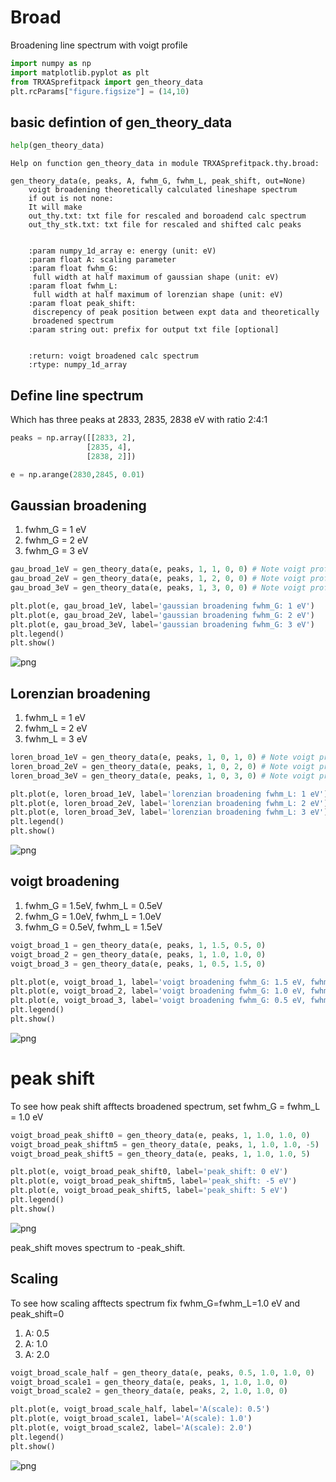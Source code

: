 # Broad

Broadening line spectrum with voigt profile


```python
import numpy as np
import matplotlib.pyplot as plt
from TRXASprefitpack import gen_theory_data
plt.rcParams["figure.figsize"] = (14,10)
```

## basic defintion of gen_theory_data


```python
help(gen_theory_data)
```

    Help on function gen_theory_data in module TRXASprefitpack.thy.broad:
    
    gen_theory_data(e, peaks, A, fwhm_G, fwhm_L, peak_shift, out=None)
        voigt broadening theoretically calculated lineshape spectrum
        if out is not none:
        It will make
        out_thy.txt: txt file for rescaled and boroadend calc spectrum
        out_thy_stk.txt: txt file for rescaled and shifted calc peaks
        
        
        :param numpy_1d_array e: energy (unit: eV)
        :param float A: scaling parameter
        :param float fwhm_G: 
         full width at half maximum of gaussian shape (unit: eV)
        :param float fwhm_L: 
         full width at half maximum of lorenzian shape (unit: eV)
        :param float peak_shift: 
         discrepency of peak position between expt data and theoretically 
         broadened spectrum
        :param string out: prefix for output txt file [optional]
        
        
        :return: voigt broadened calc spectrum
        :rtype: numpy_1d_array
    


## Define line spectrum
Which has three peaks at 2833, 2835, 2838 eV with ratio 2:4:1


```python
peaks = np.array([[2833, 2],
                 [2835, 4],
                 [2838, 2]])
```


```python
e = np.arange(2830,2845, 0.01)
```

## Gaussian broadening

1. fwhm_G = 1 eV
2. fwhm_G = 2 eV
3. fwhm_G = 3 eV


```python
gau_broad_1eV = gen_theory_data(e, peaks, 1, 1, 0, 0) # Note voigt profile with fwhm_L = 0 is gaussian
gau_broad_2eV = gen_theory_data(e, peaks, 1, 2, 0, 0) # Note voigt profile with fwhm_L = 0 is gaussian
gau_broad_3eV = gen_theory_data(e, peaks, 1, 3, 0, 0) # Note voigt profile with fwhm_L = 0 is gaussian
```


```python
plt.plot(e, gau_broad_1eV, label='gaussian broadening fwhm_G: 1 eV')
plt.plot(e, gau_broad_2eV, label='gaussian broadening fwhm_G: 2 eV')
plt.plot(e, gau_broad_3eV, label='gaussian broadening fwhm_G: 3 eV')
plt.legend()
plt.show()
```


    
![png](../TRXAS-pre-fit-pack/docs/source/broad_files/../TRXAS-pre-fit-pack/docs/source/broad_9_0.png)
    


## Lorenzian broadening

1. fwhm_L = 1 eV
2. fwhm_L = 2 eV
3. fwhm_L = 3 eV


```python
loren_broad_1eV = gen_theory_data(e, peaks, 1, 0, 1, 0) # Note voigt profile with fwhm_G = 0 is lorenzian
loren_broad_2eV = gen_theory_data(e, peaks, 1, 0, 2, 0) # Note voigt profile with fwhm_G = 0 is lorenzian
loren_broad_3eV = gen_theory_data(e, peaks, 1, 0, 3, 0) # Note voigt profile with fwhm_G = 0 is lorenzian
```


```python
plt.plot(e, loren_broad_1eV, label='lorenzian broadening fwhm_L: 1 eV')
plt.plot(e, loren_broad_2eV, label='lorenzian broadening fwhm_L: 2 eV')
plt.plot(e, loren_broad_3eV, label='lorenzian broadening fwhm_L: 3 eV')
plt.legend()
plt.show()
```


    
![png](../TRXAS-pre-fit-pack/docs/source/broad_files/../TRXAS-pre-fit-pack/docs/source/broad_12_0.png)
    


## voigt broadening

1. fwhm_G = 1.5eV, fwhm_L = 0.5eV
2. fwhm_G = 1.0eV, fwhm_L = 1.0eV
3. fwhm_G = 0.5eV, fwhm_L = 1.5eV


```python
voigt_broad_1 = gen_theory_data(e, peaks, 1, 1.5, 0.5, 0) 
voigt_broad_2 = gen_theory_data(e, peaks, 1, 1.0, 1.0, 0) 
voigt_broad_3 = gen_theory_data(e, peaks, 1, 0.5, 1.5, 0) 
```


```python
plt.plot(e, voigt_broad_1, label='voigt broadening fwhm_G: 1.5 eV, fwhm_L: 0.5 eV')
plt.plot(e, voigt_broad_2, label='voigt broadening fwhm_G: 1.0 eV, fwhm_L: 1.0 eV')
plt.plot(e, voigt_broad_3, label='voigt broadening fwhm_G: 0.5 eV, fwhm_L: 1.5 eV')
plt.legend()
plt.show()
```


    
![png](../TRXAS-pre-fit-pack/docs/source/broad_files/../TRXAS-pre-fit-pack/docs/source/broad_15_0.png)
    


# peak shift

To see how peak shift afftects broadened spectrum, 
set fwhm_G = fwhm_L = 1.0 eV


```python
voigt_broad_peak_shift0 = gen_theory_data(e, peaks, 1, 1.0, 1.0, 0)
voigt_broad_peak_shiftm5 = gen_theory_data(e, peaks, 1, 1.0, 1.0, -5) 
voigt_broad_peak_shift5 = gen_theory_data(e, peaks, 1, 1.0, 1.0, 5) 
```


```python
plt.plot(e, voigt_broad_peak_shift0, label='peak_shift: 0 eV')
plt.plot(e, voigt_broad_peak_shiftm5, label='peak_shift: -5 eV')
plt.plot(e, voigt_broad_peak_shift5, label='peak_shift: 5 eV')
plt.legend()
plt.show()
```


    
![png](../TRXAS-pre-fit-pack/docs/source/broad_files/../TRXAS-pre-fit-pack/docs/source/broad_18_0.png)
    


peak_shift moves spectrum to -peak_shift.

## Scaling
To see how scaling afftects spectrum fix fwhm_G=fwhm_L=1.0 eV and peak_shift=0
1. A: 0.5
2. A: 1.0
3. A: 2.0


```python
voigt_broad_scale_half = gen_theory_data(e, peaks, 0.5, 1.0, 1.0, 0)
voigt_broad_scale1 = gen_theory_data(e, peaks, 1, 1.0, 1.0, 0) 
voigt_broad_scale2 = gen_theory_data(e, peaks, 2, 1.0, 1.0, 0) 
```


```python
plt.plot(e, voigt_broad_scale_half, label='A(scale): 0.5')
plt.plot(e, voigt_broad_scale1, label='A(scale): 1.0')
plt.plot(e, voigt_broad_scale2, label='A(scale): 2.0')
plt.legend()
plt.show()
```


    
![png](../TRXAS-pre-fit-pack/docs/source/broad_files/../TRXAS-pre-fit-pack/docs/source/broad_22_0.png)
    

